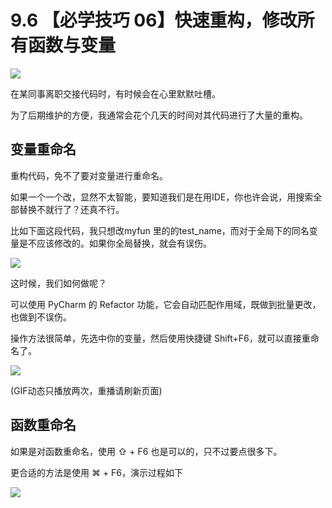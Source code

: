 # 9.6 【必学技巧 06】快速重构，修改所有函数与变量

![](http://image.iswbm.com/20200804124133.png)

在某同事离职交接代码时，有时候会在心里默默吐槽。

为了后期维护的方便，我通常会花个几天的时间对其代码进行了大量的重构。

## 变量重命名

重构代码，免不了要对变量进行重命名。

如果一个一个改，显然不太智能，要知道我们是在用IDE，你也许会说，用搜索全部替换不就行了？还真不行。

比如下面这段代码，我只想改myfun 里的的test_name，而对于全局下的同名变量是不应该修改的。如果你全局替换，就会有误伤。

![](http://image.iswbm.com/20190629211910.png)

这时候，我们如何做呢？

可以使用 PyCharm 的 Refactor 功能，它会自动匹配作用域，既做到批量更改，也做到不误伤。

操作方法很简单，先选中你的变量，然后使用快捷键 Shift+F6，就可以直接重命名了。

![](https://i.loli.net/2019/06/29/5d1764b94d11128912.gif)

(GIF动态只播放两次，重播请刷新页面)

## 函数重命名

如果是对函数重命名，使用 ⇧ + F6 也是可以的，只不过要点很多下。

更合适的方法是使用 ⌘ + F6，演示过程如下

![](http://image.iswbm.com/rename.gif)

